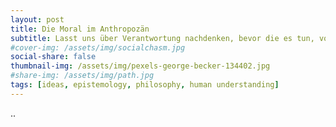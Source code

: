 ```yaml
---
layout: post
title: Die Moral im Anthropozän
subtitle: Lasst uns über Verantwortung nachdenken, bevor die es tun, vor denen wir uns verantworten  
#cover-img: /assets/img/socialchasm.jpg
social-share: false
thumbnail-img: /assets/img/pexels-george-becker-134402.jpg
#share-img: /assets/img/path.jpg
tags: [ideas, epistemology, philosophy, human understanding]
---
```

..
